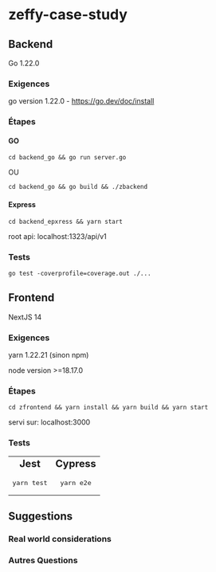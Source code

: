 # zeffy-case-study

## Backend

Go 1.22.0

### Exigences

go version 1.22.0 - https://go.dev/doc/install

### Étapes

#### GO

`cd backend_go && go run server.go`

OU

`cd backend_go && go build && ./zbackend`

#### Express

`cd backend_epxress && yarn start`

root api: localhost:1323/api/v1

### Tests

`go test -coverprofile=coverage.out ./...`

## Frontend

NextJS 14

### Exigences

yarn 1.22.21 (sinon npm)

node version >=18.17.0

### Étapes

`cd zfrontend && yarn install && yarn build && yarn start`

servi sur: localhost:3000

### Tests

<table style="text-align:center">
 <tr>
    <td><b style="font-size:20px">Jest</b></td>
    <td><b style="font-size:20px">Cypress</b></td>
 </tr>
 <tr>
    <td><pre>yarn test</pre></td>
    <td><pre>yarn e2e</pre></td>
 </tr>
</table>

## Suggestions

### Real world considerations

### Autres Questions
